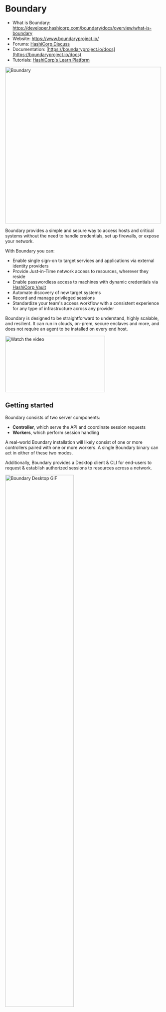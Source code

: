 # Boundary

- What is Boundary: https://developer.hashicorp.com/boundary/docs/overview/what-is-boundary
- Website: https://www.boundaryproject.io/
- Forums: [HashiCorp Discuss](https://discuss.hashicorp.com/c/boundary/)
- Documentation: [https://boundaryproject.io/docs](https://boundaryproject.io/docs)
- Tutorials: [HashiCorp's Learn Platform](https://developer.hashicorp.com/boundary/tutorials)

<img alt="Boundary" src="boundary.png" alt="Image" width="500px"/>

Boundary provides a simple and secure way to access hosts and critical systems without the need to handle credentials, set up firewalls, or expose your network.

With Boundary you can:

* Enable single sign-on to target services and applications via external identity providers
* Provide Just-in-Time network access to resources, wherever they reside 
* Enable passwordless access to machines with dynamic credentials via [HashiCorp Vault](https://www.vaultproject.io/)
* Automate discovery of new target systems
* Record and manage privileged sessions
* Standardize your team's access workflow with a consistent experience for any type of infrastructure across any provider


Boundary is designed to be straightforward to understand, highly scalable, and 
resilient. It can run in clouds, on-prem, secure enclaves and more, and does not require
an agent to be installed on every end host.


<a href="https://www.youtube.com/watch?v=DCkDqZdATC0">
  <img src="https://www.boundaryproject.io/_next/image?url=https%3A%2F%2Fwww.datocms-assets.com%2F58478%2F1664218843-boundary-illustration-option2-1.png&w=3840&q=75" alt="Watch the video" width="320" height="180">
</a>



## Getting started

Boundary consists of two server components: 

* **Controller**, which serve the API and coordinate session requests
* **Workers**, which perform session handling

A real-world Boundary installation will likely consist of one or more
controllers paired with one or more workers. A single Boundary binary can act
in either of these two modes.

Additionally, Boundary provides a Desktop client & CLI for end-users to request & establish 
authorized sessions to resources across a network.

<img src="boundary_desktop_example.gif" alt="Boundary Desktop GIF" width="66%" height="66%" loop="true">



Boundary does _not_ require software to be installed on your hosts and services.

## Requirements

Boundary has two external dependencies: 
- A SQL database
- At least one KMS

##### SQL Database
The database contains Boundary's configuration and session information. The 
database must be accessible by Controller nodes. 

Values that are secrets (e.g credentials) are encrypted in the database. Currently, PostgreSQL is supported as a database and has been tested with Postgres 12 and above.

Boundary uses only common extensions and both hosted and self-run instances are supported.
In most instances all that is needed is a database endpoint and appropriate credentials.

##### KMS 
Currently, two keys within the KMS are required: one for
authenticating other cluster components, which must be accessible by both
Controllers and Workers; and one for encrypting secret values in the database,
which need only be accessible to Controllers. These keys can be changed over
time,
and key derivation is used extensively to avoid key sprawl of these high-value
keys. If available, other keys can be used for other purposes, such as
recovery functionality and encryption of sensitive values in Boundary's config
file.

Any cloud KMS or Vault's Transit Secrets Engine can be used to satisfy the KMS
requirement. 

## Trying out Boundary

Running Boundary in a more permanent context requires a few more steps, such
as writing some simple configuration files to tell the nodes how to reach their
database and KMS. The steps below, along with the extra information needed
for permanent installations, are detailed in our [Installation Guide](https://developer.hashicorp.com/boundary/docs/install-boundary/install).

> ⚠️  Do _not_ use the `main` branch except for dev or test cases. Boundary 0.10 introduced release branches which should be safe to track, however, migrations in `main` may be renumbered if needed. The Boundary team will not be able to provide assistance if running `main` over the long term results in migration breakages.

## Quickstart with Boundary Dev

Boundary has a `dev` mode that can be used for testing. In this mode both a
Controller and Worker are started with a single command, and they have the
following properties:

* The Controller will start a PostgreSQL Docker container to use as storage.
  This container will be shut down and removed (if possible) when the
  Controller is (gracefully) shut down.
* The Controller will use an internal KMS with ephemeral keys

If you have the following requirements met locally, you can get up and running with Boundary quickly:
- Golang v1.19 or greater
- Docker
- Either the [Boundary UI Dependencies](https://github.com/hashicorp/boundary-ui#prerequisites)
  for locally building the ui assets
  or [gh cli](https://cli.github.com) for downloading pre-built ui assets.

Simply run:

  ```make install```

This will build Boundary. (The first time this is run it will fetch and compile
UI assets; which will take a few extra minutes.) Once complete, run Boundary in
`dev` mode:

  ```$GOPATH/bin/boundary dev```

Please note that development may require other tools; to install the set of
tools at the versions used by the Boundary team, run:

  ```make tools```

Without doing so, you may encounter errors while running `make install`. It is important
to also note that using `make tools` will install various tools used for Boundary
development to the normal Go binary directory; this may overwrite or take precedence
over tools that might already be installed on the system.

### Download and Run from Release Page

Download the latest release of the server binary and appropriate desktop
client(s) from our [releases page](https://releases.hashicorp.com/boundary/)

### Start Boundary

Start the server binary with:

  ```boundary dev```

This will start a Controller service listening on `http://127.0.0.1:9200` for
incoming API requests and a Worker service listening on `http://127.0.0.1:9202`
for incoming session requests. It will also create various default resources and
display various useful pieces of information, such as a login name and password
that can be used to authenticate.

### Configuring Resources

For a simple test of Boundary in `dev` mode you don't generally need to
configure any resources at all! But it's useful to understand what `dev` mode
did for you so you can then take further steps. By default, `dev` mode will
create:

* The `global` Scope for initial authentication, containing a Password-type
  Auth Method, along with an Account for login.
* An organization Scope under `global`, and a project Scope inside the
  organization.
* A Host Catalog with a default Host Set, which itself contains a Host with the
  address of the local machine (`127.0.0.1`)
* A Target mapping the Host Set to a set of connection parameters, with a
  default port of `22` (e.g. SSH)

You can go into Boundary's web UI or use its API to change these
default values, for instance if you want to connect to a different host or need
to modify the port on which to to connect.

### Making the Connection

Next, let's actually make a connection to your local SSH daemon via Boundary:

1. Authenticate to Boundary; using default `dev` values, this would be `boundary
   authenticate password -auth-method-id ampw_1234567890 -login-name admin
   -password password`. (Note that if you do not include the `password` flag you
   will be prompted for it.)
2. Run `boundary connect ssh -target-id ttcp_1234567890`. If you want to adjust
   the username, pass `-username <name>` to the command.

Check out the possibilities for target configuration to test out limiting (or increasing) the
number of connections per session or setting a maximum time limit; try canceling
an active session from the sessions page or via `boundary sessions`, make your
own commands with `boundary connect -exec`, and so on.

### Going Further

This example is a simple way to get started but omits several key steps that
could be taken in a production context:

* Using a firewall or other means to restrict the set of hosts allowed to
  connect to a local service to only Boundary Worker nodes, thereby making
  Boundary the _only_ means of ingress to a host
* Using the [Boundary Terraform provider](https://registry.terraform.io/providers/hashicorp/boundary/latest) to easily integrate Boundary with your
  existing code-based infrastructure
* Pointing a BI tool (PowerBI, Tableau, etc.) at Boundary's data warehouse to
  generate insights and look for anomalies with respect to session access

There are many, many more things that Boundary will do in the future in terms of
integrations, features, and more. We have a long roadmap planned out, so stay
tuned for information about new features and capabilities!

----

**Please note**: We take Boundary's security and our users' trust very
seriously. If you believe you have found a security issue in Boundary,
_please responsibly disclose_ by contacting us at
[security@hashicorp.com](mailto:security@hashicorp.com).

----

## Contributing

Thank you for your interest in contributing! Please refer to
[CONTRIBUTING.md](https://github.com/hashicorp/boundary/blob/main/CONTRIBUTING.md) for guidance.
